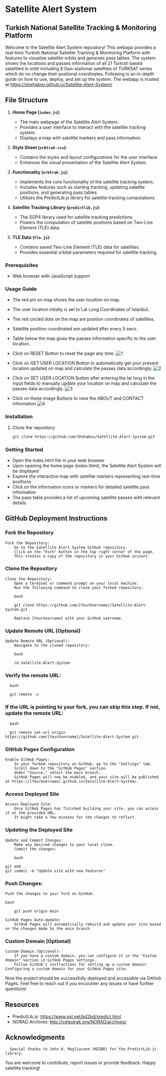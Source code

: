 # Satellite Alert System
## Turkish National Satellite Tracking & Monitoring Platform

Welcome to the Satellite Alert System repository! This webapp provides a real-time Turkish National Satellite Tracking & Monitoring Platform with features to visualize satellite orbits and generate pass tables. The system shows the locations and passes information of all 21 Turkish based satellited in orbit including 8 Geo-stationar satellites of TURKSAT series which do no change their postional coordinates. Following is an in-depth guide on how to use, deploy, and set up the system. The webapp is hosted at https://shehabov.github.io/Satellite-Alert-System/

## File Structure

1. **Home Page (`index.js`):**
   - The main webpage of the Satellite Alert System.
   - Provides a user interface to interact with the satellite tracking system.
   - Displays a map with satellite markers and pass information.

2. **Style Sheet (`orbtrak.css`):**
   - Contains the styles and layout configurations for the user interface.
   - Enhances the visual presentation of the Satellite Alert System.

3. **Functionality (`orbtrak.js`):**
   - Implements the core functionality of the satellite tracking system.
   - Includes features such as starting tracking, updating satellite positions, and generating pass tables.
   - Utilizes the PredictLib.js library for satellite tracking computations.

4. **Satellite Tracking Library (`predictlib.js`):**
   - The SGP4 library used for satellite tracking predictions.
   - Powers the computation of satellite positions based on Two-Line Element (TLE) data.

5. **TLE Data (`tle.js`):**
   - Contains saved Two-Line Element (TLE) data for satellites.
   - Provides essential orbital parameters required for satellite tracking.


### Prerequisites

- Web browser with JavaScript support

### Usage Guide

- The red pin on map shows the user location on map.
- The user location intially is set to Lat Long Coordinates of Istanbul.
- The red circled dots on the map are position coordinates of satellites.
- Satellite position coordinated are updated after every 5 secs.
- Table below the map gives the passes information specific to the user location.
- Click on RESET Button to reset the page any time.
   ![1](./orbimages/guide/1.png)

- Click on GET USER LOCATION Button to automatically get your present location updated on map and calculate the passes data accordingly.
   ![2](./orbimages/guide/2.png)

- Click on SET USER LOCATION Button after entering the lat long in the input fields to manually update your location on map and calculate the passes data accordingly.
   ![3](./orbimages/guide/3.png)

- Click on these image Buttons to view the ABOUT and CONTACT information
   ![4](./orbimages/guide/4.png)
  
### Installation

1. Clone the repository:
   ```bash
   git clone https://github.com/Shehabov/Satellite-Alert-System.git

### Getting Started

- Open the index.html file in your web browser
- Upon opening the home page (index.html), the Satellite Alert System will be displayed
- Explore the interactive map with satellite markers representing real-time positions
- Click on the information icons or markers for detailed satellite pass information
- The pass table provides a list of upcoming satellite passes with relevant details

## GitHub Deployment Instructions

### Fork the Repository

    Fork the Repository:
        Go to the Satellite Alert System GitHub repository.
        Click on the "Fork" button in the top right corner of the page.
        This creates a copy of the repository in your GitHub account.

### Clone the Repository

    Clone the Repository:
        Open a terminal or command prompt on your local machine.
        Run the following command to clone your forked repository:

        bash

        git clone https://github.com/[YourUsername]/Satellite-Alert-System.git

        Replace [YourUsername] with your GitHub username.

### Update Remote URL (Optional)

    Update Remote URL (Optional):
        Navigate to the cloned repository:

        bash

        cd Satellite-Alert-System

### Verify the remote URL:

      bash

      git remote -v

### If the URL is pointing to your fork, you can skip this step. If not, update the remote URL:

      bash

      git remote set-url origin https://github.com/[YourUsername]/Satellite-Alert-System.git

### GitHub Pages Configuration

    Enable GitHub Pages:
        In your forked repository on GitHub, go to the "Settings" tab.
        Scroll down to the "GitHub Pages" section.
        Under "Source," select the main branch.
        GitHub Pages will now be enabled, and your site will be published at https://[YourUsername].github.io/Satellite-Alert-System/.

### Access Deployed Site

    Access Deployed Site:
        Once GitHub Pages has finished building your site, you can access it at the provided URL.
        It might take a few minutes for the changes to reflect.

### Updating the Deployed Site

    Update and Commit Changes:
        Make any desired changes to your local clone.
        Commit the changes:

        bash

    git add .
    git commit -m "Update site with new features"

### Push Changes:

    Push the changes to your fork on GitHub:

    bash

        git push origin main

    GitHub Pages Auto-Update:
        GitHub Pages will automatically rebuild and update your site based on the changes made to the main branch.

### Custom Domain (Optional)

    Custom Domain (Optional):
        If you have a custom domain, you can configure it in the "Custom domain" section in GitHub Pages settings.
        Follow GitHub's instructions for setting up a custom domain: Configuring a custom domain for your GitHub Pages site.

Now the project should be successfully deployed and accessible via GitHub Pages. Feel free to reach out if you encounter any issues or have further questions!

## Resources

 - PredictLib.js: https://www.qsl.net/kd2bd/predict.html
 - NORAD Archives: http://celestrak.org/NORAD/archives/

## Acknowledgments
      Special thanks to John A. Magliacane (KD2BD) for the PredictLib.js library.

You are welcome to contribute, report issues or provide feedback. Happy satellite tracking!
